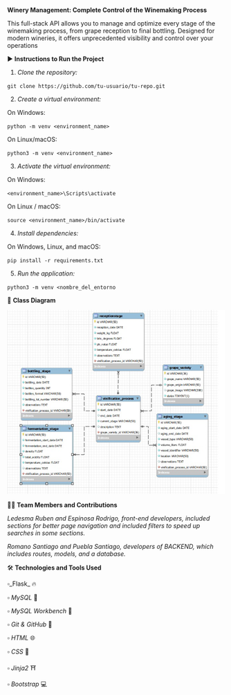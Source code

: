 **Winery Management: Complete Control of the Winemaking Process** 

This full-stack API allows you to manage and optimize every stage of the winemaking process, from grape reception to final bottling. Designed for modern wineries, it offers unprecedented visibility and control over your operations

▶️ **Instructions to Run the Project**
1. _Clone the repository:_


`git clone https://github.com/tu-usuario/tu-repo.git`


2. _Create a virtual environment:_

  On Windows:

`python -m venv <environment_name>`


  On Linux/macOS:

`python3 -m venv <environment_name>`


3. _Activate the virtual environment:_

  On Windows:

`<environment_name>\Scripts\activate`

  On Linux / macOS:

`source <environment_name>/bin/activate`


4. _Install dependencies:_

On Windows, Linux, and macOS:

`pip install -r requirements.txt`


5. _Run the application:_

`python3 -m venv <nombre_del_entorno` 

📜 **Class Diagram**

![Class Diagram](DiagramWinery.jpeg)


🧑‍💻 **Team Members and Contributions**

_Ledesma Ruben and Espinosa Rodrigo, front-end developers, included sections for better page navigation and included filters to speed up searches in some sections._

_Romano Santiago and Puebla Santiago, developers of BACKEND, which includes routes, models, and a database._

🛠️ **Technologies and Tools Used**

▫️_Flask_ 🔥

▫️ _MySQL_ 🐬

▫️ _MySQL Workbench_ 🧰

▫️ _Git & GitHub_ 🔧

▫️ _HTML_ 🌐

▫️ _CSS_ 🎨

▫️ _Jinja2_ ⛩️

▫️ _Bootstrap_ 💻

